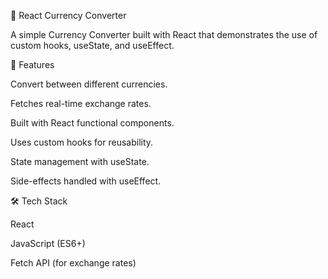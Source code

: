 💱 React Currency Converter

A simple Currency Converter built with React that demonstrates the use of custom hooks, useState, and useEffect.

🚀 Features

Convert between different currencies.

Fetches real-time exchange rates.

Built with React functional components.

Uses custom hooks for reusability.

State management with useState.

Side-effects handled with useEffect.

🛠️ Tech Stack

React

JavaScript (ES6+)

Fetch API (for exchange rates)